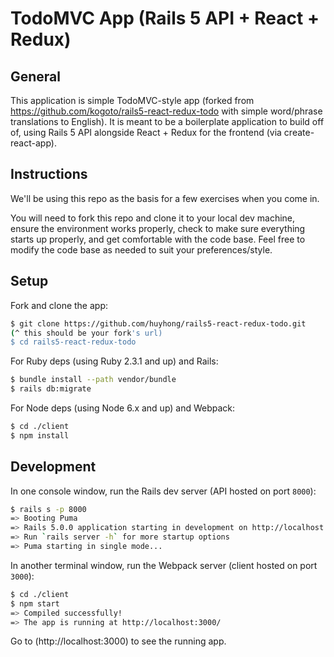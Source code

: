 # TodoMVC App (Rails 5 API + React + Redux)

## General

This application is simple TodoMVC-style app (forked from https://github.com/kogoto/rails5-react-redux-todo with simple word/phrase translations to English). It is meant to be a boilerplate application to build off of, using Rails 5 API alongside React + Redux for the frontend (via create-react-app).

## Instructions

We'll be using this repo as the basis for a few exercises when you come in.

You will need to fork this repo and clone it to your local dev machine, ensure the environment works properly, check to make sure everything starts up properly, and get comfortable with the code base. Feel free to modify the code base as needed to suit your preferences/style.

## Setup

Fork and clone the app:

```bash
$ git clone https://github.com/huyhong/rails5-react-redux-todo.git
(^ this should be your fork's url)
$ cd rails5-react-redux-todo
```

For Ruby deps (using Ruby 2.3.1 and up) and Rails:

```bash
$ bundle install --path vendor/bundle
$ rails db:migrate
```

For Node deps (using Node 6.x and up) and Webpack:

```bash
$ cd ./client
$ npm install
```

## Development

In one console window, run the Rails dev server (API hosted on port `8000`):

```bash
$ rails s -p 8000
=> Booting Puma
=> Rails 5.0.0 application starting in development on http://localhost:8000
=> Run `rails server -h` for more startup options
=> Puma starting in single mode...
```

In another terminal window, run the Webpack server (client hosted on port `3000`):

```bash
$ cd ./client
$ npm start
=> Compiled successfully!
=> The app is running at http://localhost:3000/
```

Go to (http://localhost:3000) to see the running app.
